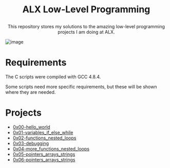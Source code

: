 # <p align="center">ALX Low-Level Programming</p>

<p align='center'>This repository stores my solutions to the amazing low-level programming projects I am doing at ALX.</p>

![image](https://github.com/Bebo-K-S/alx-low_level_programming/assets/107813045/b5217cca-d635-4b71-98cf-75dcf92b269f)

# Requirements
The C scripts were compiled with GCC 4.8.4.

Some scripts need more specific requirements, but these will be shown where they are needed.

# Projects
- [0x00-hello_world](0x00-hello_world)
- [0x01-variables_if_else_while](0x01-variables_if_else_while)
- [0x02-functions_nested_loops](0x02-functions_nested_loops)
- [0x03-debugging](0x03-debugging)
- [0x04-more_functions_nested_loops](0x04-more_functions_nested_loops)
- [0x05-pointers_arrays_strings](0x05-pointers_arrays_strings)
- [0x06-pointers_arrays_strings](0x06-pointers_arrays_strings)
